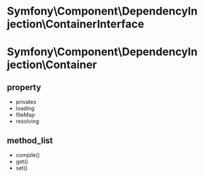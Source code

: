 # Symfony\Component\DependencyInjection\ContainerInterface


# Symfony\Component\DependencyInjection\Container
## property
- privates     
- loading
- fileMap
- resolving            

## method_list
- compile()         
- get()
- set()